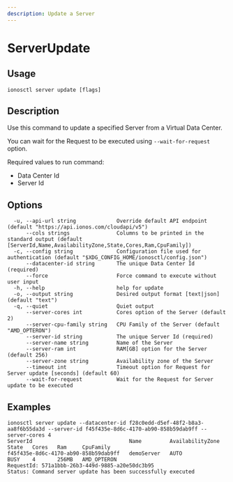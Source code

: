 ```yaml
---
description: Update a Server
---
```


# ServerUpdate

## Usage

```text
ionosctl server update [flags]
```

## Description

Use this command to update a specified Server from a Virtual Data Center.

You can wait for the Request to be executed using `--wait-for-request` option.

Required values to run command:

* Data Center Id
* Server Id

## Options

```text
  -u, --api-url string             Override default API endpoint (default "https://api.ionos.com/cloudapi/v5")
      --cols strings               Columns to be printed in the standard output (default [ServerId,Name,AvailabilityZone,State,Cores,Ram,CpuFamily])
  -c, --config string              Configuration file used for authentication (default "$XDG_CONFIG_HOME/ionosctl/config.json")
      --datacenter-id string       The unique Data Center Id (required)
      --force                      Force command to execute without user input
  -h, --help                       help for update
  -o, --output string              Desired output format [text|json] (default "text")
  -q, --quiet                      Quiet output
      --server-cores int           Cores option of the Server (default 2)
      --server-cpu-family string   CPU Family of the Server (default "AMD_OPTERON")
      --server-id string           The unique Server Id (required)
      --server-name string         Name of the Server
      --server-ram int             RAM[GB] option for the Server (default 256)
      --server-zone string         Availability zone of the Server
      --timeout int                Timeout option for Request for Server update [seconds] (default 60)
      --wait-for-request           Wait for the Request for Server update to be executed
```

## Examples

```text
ionosctl server update --datacenter-id f28c0edd-d5ef-48f2-b8a3-aa8f6b55da3d --server-id f45f435e-8d6c-4170-ab90-858b59dab9ff --server-cores 4
ServerId                               Name         AvailabilityZone   State   Cores   Ram     CpuFamily
f45f435e-8d6c-4170-ab90-858b59dab9ff   demoServer   AUTO               BUSY    4       256MB   AMD_OPTERON
RequestId: 571a1bbb-26b3-449d-9885-a20e50dc3b95
Status: Command server update has been successfully executed
```

